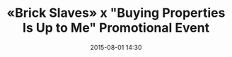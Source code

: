---
  title:      «Brick Slaves» x "Buying Properties Is Up to Me" Promotional Event
  date:       2015-08-01 14:30
  venue:      East Point City
  address:    '8 Chung Wah Road, Tseung Kwan O, New Territories, Hong Kong'
  map:        '22.3166331, 114.266200'
  attendees:  'Vincent Wong, <mark>Selena Lee</mark>, Evergreen Mak, Rachel Kan, Matthew Ho, Eliza Sam, Toby Chan, C-Kwan, Kiki Sheung, Cheung Kwok-Keung, Chow Chung, Helena Law, Ching Hor-Wai, Producer Law Chun-Ngok'
  drama:      Brick Slaves
  image:      yes
---